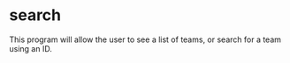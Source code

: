 # search
This program will allow the user to see a list of teams, or search for a team using an ID. 
